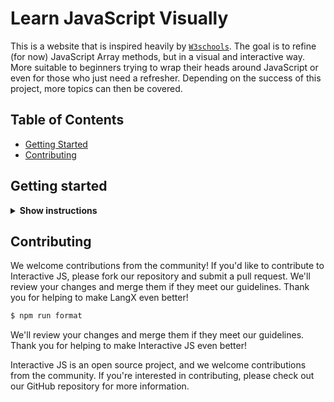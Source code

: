 # Learn JavaScript Visually

This is a website that is inspired heavily by [`W3schools`](https://www.w3schools.com). The goal is to refine (for now) JavaScript Array methods, but in a visual and interactive way. More suitable to beginners trying to wrap their heads around JavaScript or even for those who just need a refresher. Depending on the success of this project, more topics can then be covered.

## Table of Contents

- [Getting Started](#getting-started)
- [Contributing](#contributing)

## Getting started

<details><summary><b>Show instructions</b></summary>

1. Clone the repository:

   ```sh
   git clone https://github.com/jakebogan01/interactivejs.git
   ```

2. Install dependencies

   ```sh
   npm install
   ```

3. Start Dev Server

   ```sh
    npm run dev
   ```

</details>

## Contributing

We welcome contributions from the community! If you'd like to contribute to Interactive JS, please fork our repository and submit a pull request. We'll review your changes and merge them if they meet our guidelines. Thank you for helping to make LangX even better!

```bash
$ npm run format
```

We'll review your changes and merge them if they meet our guidelines. Thank you for helping to make Interactive JS even better!

Interactive JS is an open source project, and we welcome contributions from the community. If you're interested in contributing, please check out our GitHub repository for more information.
